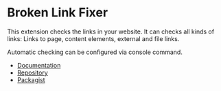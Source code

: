 # Broken Link Fixer

This extension checks the links
in your website. It can checks all kinds of links:
Links to page, content elements, external and file links.

Automatic checking can be configured via console command.

* [Documentation](https://docs.typo3.org/p/sypets/brofix/master/en-us/)
* [Repository](https://github.com/sypets/brofix)
* [Packagist](https://packagist.org/packages/sypets/brofix)
